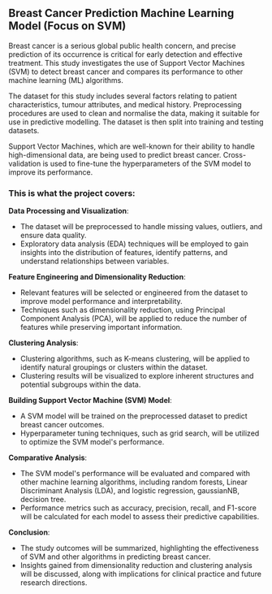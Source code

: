 
## Breast Cancer Prediction Machine Learning Model (Focus on SVM)
Breast cancer is a serious global public health concern, and precise prediction of its occurrence is critical for early detection and effective treatment. This study investigates the use of Support Vector Machines (SVM) to detect breast cancer and compares its performance to other machine learning (ML) algorithms.

The dataset for this study includes several factors relating to patient characteristics, tumour attributes, and medical history. Preprocessing procedures are used to clean and normalise the data, making it suitable for use in predictive modelling. The dataset is then split into training and testing datasets.

Support Vector Machines, which are well-known for their ability to handle high-dimensional data, are being used to predict breast cancer. Cross-validation is used to fine-tune the hyperparameters of the SVM model to improve its performance.

### This is what the project covers:
**Data Processing and Visualization**:

- The dataset will be preprocessed to handle missing values, outliers, and ensure data quality.
- Exploratory data analysis (EDA) techniques will be employed to gain insights into the distribution of features, identify patterns, and understand relationships between variables.

**Feature Engineering and Dimensionality Reduction**:

- Relevant features will be selected or engineered from the dataset to improve model performance and interpretability.
- Techniques such as dimensionality reduction, using Principal Component Analysis (PCA), will be applied to reduce the number of features while preserving important information.

**Clustering Analysis**:

- Clustering algorithms, such as K-means clustering, will be applied to identify natural groupings or clusters within the dataset.
- Clustering results will be visualized to explore inherent structures and potential subgroups within the data.

**Building Support Vector Machine (SVM) Model**:

- A SVM model will be trained on the preprocessed dataset to predict breast cancer outcomes.
- Hyperparameter tuning techniques, such as grid search, will be utilized to optimize the SVM model's performance.

**Comparative Analysis**:

- The SVM model's performance will be evaluated and compared with other machine learning algorithms, including random forests, Linear Discriminant Analysis (LDA), and logistic regression, gaussianNB, decision tree.
- Performance metrics such as accuracy, precision, recall, and F1-score will be calculated for each model to assess their predictive capabilities.

**Conclusion**:

- The study outcomes will be summarized, highlighting the effectiveness of SVM and other algorithms in predicting breast cancer.
- Insights gained from dimensionality reduction and clustering analysis will be discussed, along with implications for clinical practice and future research directions.
